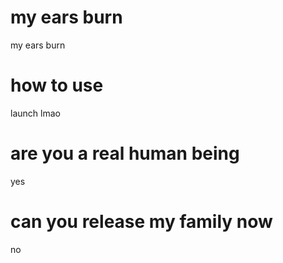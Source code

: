 # my ears burn
my ears burn
# how to use
launch lmao
# are you a real human being
yes
# can you release my family now
no
